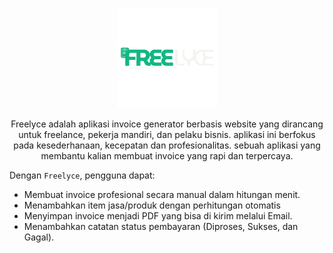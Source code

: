 <p align="center">
  <img src="./.github/Freelyce.png" width="160" alt="logo">
</p>
<p align="center">
  Freelyce adalah aplikasi invoice generator berbasis website yang dirancang untuk freelance, pekerja mandiri, dan pelaku bisnis. aplikasi ini berfokus pada kesederhanaan, kecepatan dan profesionalitas. sebuah aplikasi yang membantu kalian membuat invoice yang rapi dan terpercaya.
</p>

Dengan `Freelyce`, pengguna dapat:
- Membuat invoice profesional secara manual dalam hitungan menit.
- Menambahkan item jasa/produk dengan perhitungan otomatis
- Menyimpan invoice menjadi PDF yang bisa di kirim melalui Email.
- Menambahkan catatan status pembayaran (Diproses, Sukses, dan Gagal).
